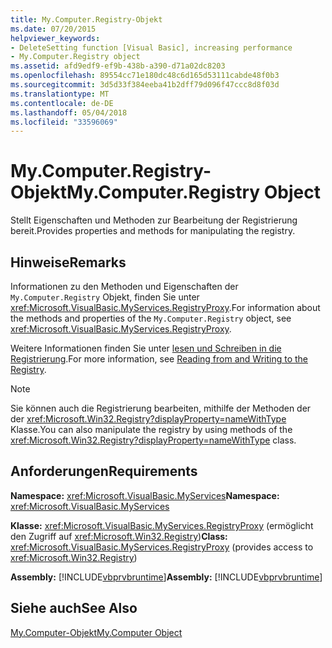 ```yaml
---
title: My.Computer.Registry-Objekt
ms.date: 07/20/2015
helpviewer_keywords:
- DeleteSetting function [Visual Basic], increasing performance
- My.Computer.Registry object
ms.assetid: afd9edf9-ef9b-438b-a390-d71a02dc8203
ms.openlocfilehash: 89554cc71e180dc48c6d165d53111cabde48f0b3
ms.sourcegitcommit: 3d5d33f384eeba41b2dff79d096f47ccc8d8f03d
ms.translationtype: MT
ms.contentlocale: de-DE
ms.lasthandoff: 05/04/2018
ms.locfileid: "33596069"
---
```

# <a name="mycomputerregistry-object"></a><span data-ttu-id="1417c-102">My.Computer.Registry-Objekt</span><span class="sxs-lookup"><span data-stu-id="1417c-102">My.Computer.Registry Object</span></span>
<span data-ttu-id="1417c-103">Stellt Eigenschaften und Methoden zur Bearbeitung der Registrierung bereit.</span><span class="sxs-lookup"><span data-stu-id="1417c-103">Provides properties and methods for manipulating the registry.</span></span>  
  
## <a name="remarks"></a><span data-ttu-id="1417c-104">Hinweise</span><span class="sxs-lookup"><span data-stu-id="1417c-104">Remarks</span></span>  
 <span data-ttu-id="1417c-105">Informationen zu den Methoden und Eigenschaften der `My.Computer.Registry` Objekt, finden Sie unter <xref:Microsoft.VisualBasic.MyServices.RegistryProxy>.</span><span class="sxs-lookup"><span data-stu-id="1417c-105">For information about the methods and properties of the `My.Computer.Registry` object, see <xref:Microsoft.VisualBasic.MyServices.RegistryProxy>.</span></span>  
  
 <span data-ttu-id="1417c-106">Weitere Informationen finden Sie unter [lesen und Schreiben in die Registrierung](../../../visual-basic/developing-apps/programming/computer-resources/reading-from-and-writing-to-the-registry.md).</span><span class="sxs-lookup"><span data-stu-id="1417c-106">For more information, see [Reading from and Writing to the Registry](../../../visual-basic/developing-apps/programming/computer-resources/reading-from-and-writing-to-the-registry.md).</span></span>  
  
> [!NOTE]
>  <span data-ttu-id="1417c-107">Sie können auch die Registrierung bearbeiten, mithilfe der Methoden der der <xref:Microsoft.Win32.Registry?displayProperty=nameWithType> Klasse.</span><span class="sxs-lookup"><span data-stu-id="1417c-107">You can also manipulate the registry by using methods of the <xref:Microsoft.Win32.Registry?displayProperty=nameWithType> class.</span></span>  
  
## <a name="requirements"></a><span data-ttu-id="1417c-108">Anforderungen</span><span class="sxs-lookup"><span data-stu-id="1417c-108">Requirements</span></span>  
 <span data-ttu-id="1417c-109">**Namespace:** <xref:Microsoft.VisualBasic.MyServices></span><span class="sxs-lookup"><span data-stu-id="1417c-109">**Namespace:** <xref:Microsoft.VisualBasic.MyServices></span></span>  
  
 <span data-ttu-id="1417c-110">**Klasse:** <xref:Microsoft.VisualBasic.MyServices.RegistryProxy> (ermöglicht den Zugriff auf <xref:Microsoft.Win32.Registry>)</span><span class="sxs-lookup"><span data-stu-id="1417c-110">**Class:** <xref:Microsoft.VisualBasic.MyServices.RegistryProxy> (provides access to <xref:Microsoft.Win32.Registry>)</span></span>  
  
 <span data-ttu-id="1417c-111">**Assembly:** [!INCLUDE[vbprvbruntime](~/includes/vbprvbruntime-md.md)]</span><span class="sxs-lookup"><span data-stu-id="1417c-111">**Assembly:** [!INCLUDE[vbprvbruntime](~/includes/vbprvbruntime-md.md)]</span></span>  
  
## <a name="see-also"></a><span data-ttu-id="1417c-112">Siehe auch</span><span class="sxs-lookup"><span data-stu-id="1417c-112">See Also</span></span>  
 [<span data-ttu-id="1417c-113">My.Computer-Objekt</span><span class="sxs-lookup"><span data-stu-id="1417c-113">My.Computer Object</span></span>](../../../visual-basic/language-reference/objects/my-computer-object.md)
